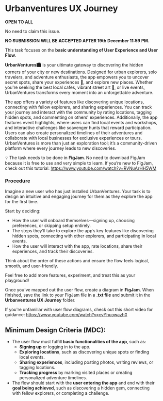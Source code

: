 # Urbanventures UX Journey

**OPEN TO ALL**

No need to claim this issue.

**NO SUBMISSION WILL BE ACCEPTED AFTER 19th December 11:59 PM.**

This task focuses on the **basic understanding of User Experience and User Flow**.

**UrbanVentures🏙️** is your ultimate gateway to discovering the hidden corners of your city or new destinations. Designed for urban explorers, solo travelers, and adventure enthusiasts, the app empowers you to uncover secret spots, share your experiences 📸, and explore new places. Whether you're seeking the best local cafes, vibrant street art 🎨, or live events, UrbanVentures transforms every moment into an unforgettable adventure.

The app offers a variety of features like discovering unique locations, connecting with fellow explorers, and sharing experiences. You can track your journey and interact with the community by rating locations, tagging hidden spots, and commenting on others' experiences. Additionally, the app features event highlights, where users can find local events and workshops, and interactive challenges like scavenger hunts that reward participation. Users can also create personalized timelines of their adventures and collaborate with local businesses for exclusive experiences or tours. UrbanVentures is more than just an exploration tool; it’s a community-driven platform where every journey leads to new discoveries.

💡 The task needs to be done in **FigJam**. No need to download FigJam because it is free to use and very simple to learn. If you’re new to FigJam, check out this tutorial: https://www.youtube.com/watch?v=RVNuArHH5WM

### **Procedure**

Imagine a new user who has just installed UrbanVentures. Your task is to design an intuitive and engaging journey for them as they explore the app for the first time.

Start by deciding:

- How the user will onboard themselves—signing up, choosing preferences, or skipping setup entirely.
- The steps they’ll take to explore the app’s key features like discovering hidden spots, connecting with other explorers, and participating in local events.
- How the user will interact with the app, rate locations, share their experiences, and track their discoveries.

Think about the order of these actions and ensure the flow feels logical, smooth, and user-friendly.

Feel free to add more features, experiment, and treat this as your playground! 

Once you’ve mapped out the user flow, create a diagram in **FigJam**. When finished, save the link to your FigJam file in a **.txt file** and submit it in the **Urbanventures UX Journey** folder.

If you're unfamiliar with user flow diagrams, check out this short video for guidance: https://www.youtube.com/watch?v=cvYhuowazh0

## Minimum Design Criteria (MDC):

- The user flow must fulfill **basic functionalities of the app**, such as:
    - **Signing up** or logging in to the app.
    - **Exploring locations**, such as discovering unique spots or finding local events.
    - **Sharing experiences**, including posting photos, writing reviews, or tagging locations.
    - **Tracking progress** by marking visited places or creating personalized adventure timelines.
- The flow should start with the **user entering the app** and end with their **goal being achieved**, such as discovering a hidden gem, connecting with fellow explorers, or completing a challenge.
